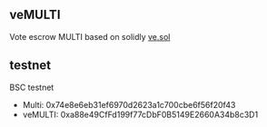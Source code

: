 ## veMULTI 

Vote escrow MULTI based on solidly [ve.sol](https://github.com/solidlyexchange/solidly/blob/master/contracts/ve.sol)

## testnet
BSC testnet
- Multi: 0x74e8e6eb31ef6970d2623a1c700cbe6f56f20f43
- veMULTI: 0xa88e49CfFd199f77cDbF0B5149E2660A34b8c3D1

